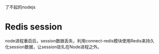 了不起的nodejs
# Redis session
node进程重启后，session数据丢失，利用connect-redis模块使用Redis来持久化session数据，让session驻扎在Node进程之外。

